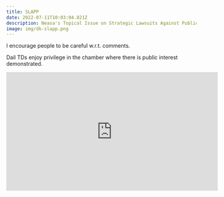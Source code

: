 ```yaml
---
title: SLAPP
date: 2022-07-11T10:03:04.821Z
description: Neasa's Topical Issue on Strategic Lawsuits Against Public Participation.
image: img/dk-slapp.png
---
```

I encourage people to be careful w.r.t. comments. 

Dail TDs enjoy privilege in the chamber where there is public interest demonstrated.

<iframe width="560" height="315" src="https://www.youtube.com/embed/IXueTq4wC7w" title="YouTube video player" frameborder="0" allow="accelerometer; autoplay; clipboard-write; encrypted-media; gyroscope; picture-in-picture" allowfullscreen></iframe>